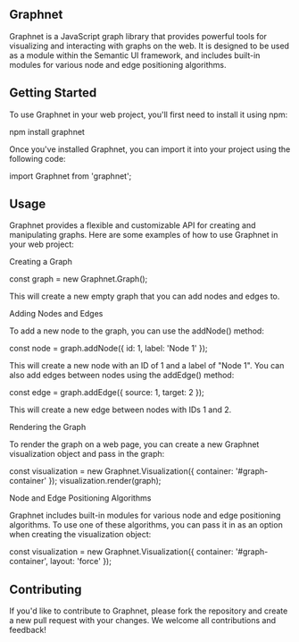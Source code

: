 ## Graphnet

Graphnet is a JavaScript graph library that provides powerful tools for visualizing and interacting with graphs on the web. It is designed to be used as a module within the Semantic UI framework, and includes built-in modules for various node and edge positioning algorithms.

## Getting Started

To use Graphnet in your web project, you'll first need to install it using npm:

npm install graphnet

Once you've installed Graphnet, you can import it into your project using the following code:

import Graphnet from 'graphnet';

## Usage

Graphnet provides a flexible and customizable API for creating and manipulating graphs. Here are some examples of how to use Graphnet in your web project:

Creating a Graph

const graph = new Graphnet.Graph();

This will create a new empty graph that you can add nodes and edges to.

Adding Nodes and Edges

To add a new node to the graph, you can use the addNode() method:

const node = graph.addNode({ id: 1, label: 'Node 1' });

This will create a new node with an ID of 1 and a label of "Node 1". You can also add edges between nodes using the addEdge() method:

const edge = graph.addEdge({ source: 1, target: 2 });

This will create a new edge between nodes with IDs 1 and 2.

Rendering the Graph

To render the graph on a web page, you can create a new Graphnet visualization object and pass in the graph:

const visualization = new Graphnet.Visualization({ container: '#graph-container' });
visualization.render(graph);

Node and Edge Positioning Algorithms

Graphnet includes built-in modules for various node and edge positioning algorithms. To use one of these algorithms, you can pass it in as an option when creating the visualization object:

const visualization = new Graphnet.Visualization({ container: '#graph-container', layout: 'force' });

## Contributing

If you'd like to contribute to Graphnet, please fork the repository and create a new pull request with your changes. We welcome all contributions and feedback!
